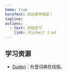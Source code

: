```yaml
---
home: true
heroText: 欢迎来学德语！
tagline:
actions:
  - text: 开始学习
    link: /Einheit 1.md
---
```


## 学习资源
* [Duden](https://www.duden.de)：杜登词典在线版。